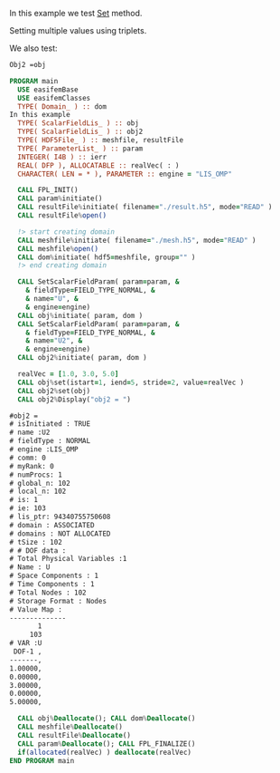 In this example we test [Set](./Set.md) method.

Setting multiple values using triplets.

We also test:

```txt
Obj2 =obj
```

```fortran
PROGRAM main
  USE easifemBase
  USE easifemClasses
  TYPE( Domain_ ) :: dom
In this example 
  TYPE( ScalarFieldLis_ ) :: obj
  TYPE( ScalarFieldLis_ ) :: obj2
  TYPE( HDF5File_ ) :: meshfile, resultFile
  TYPE( ParameterList_ ) :: param
  INTEGER( I4B ) :: ierr
  REAL( DFP ), ALLOCATABLE :: realVec( : )
  CHARACTER( LEN = * ), PARAMETER :: engine = "LIS_OMP"
```

```fortran title="Open file for import"
  CALL FPL_INIT()
  CALL param%initiate()
  CALL resultFile%initiate( filename="./result.h5", mode="READ" )
  CALL resultFile%open()
```

```fortran title="read domain"  
  !> start creating domain
  CALL meshfile%initiate( filename="./mesh.h5", mode="READ" )
  CALL meshfile%open()
  CALL dom%initiate( hdf5=meshfile, group="" )
  !> end creating domain
```

```fortran title="initiate scalar field"
  CALL SetScalarFieldParam( param=param, &
    & fieldType=FIELD_TYPE_NORMAL, &
    & name="U", &
    & engine=engine)
  CALL obj%initiate( param, dom )
  CALL SetScalarFieldParam( param=param, &
    & fieldType=FIELD_TYPE_NORMAL, &
    & name="U2", &
    & engine=engine)
  CALL obj2%initiate( param, dom )
```

```fortran title="Setting multiple values using triplets"
  realVec = [1.0, 3.0, 5.0]
  CALL obj%set(istart=1, iend=5, stride=2, value=realVec )
  CALL obj2%set(obj)
  CALL obj2%Display("obj2 = ")
```

```txt title="results"
#obj2 =
# isInitiated : TRUE
# name :U2
# fieldType : NORMAL
# engine :LIS_OMP
# comm: 0
# myRank: 0
# numProcs: 1
# global_n: 102
# local_n: 102
# is: 1
# ie: 103
# lis_ptr: 94340755750608
# domain : ASSOCIATED
# domains : NOT ALLOCATED
# tSize : 102
# # DOF data :
# Total Physical Variables :1
# Name : U
# Space Components : 1
# Time Components : 1
# Total Nodes : 102
# Storage Format : Nodes
# Value Map : 
--------------
       1      
     103      
# VAR :U
 DOF-1 ,   
-------,   
1.00000,   
0.00000,   
3.00000,   
0.00000,   
5.00000,   
```

```fortran title="Cleanup"
  CALL obj%Deallocate(); CALL dom%Deallocate()
  CALL meshfile%Deallocate()
  CALL resultFile%Deallocate()
  CALL param%Deallocate(); CALL FPL_FINALIZE()
  if(allocated(realVec) ) deallocate(realVec)
END PROGRAM main
```
